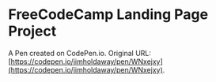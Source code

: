 # FreeCodeCamp Landing Page Project

A Pen created on CodePen.io. Original URL: [https://codepen.io/jimholdaway/pen/WNxejxy](https://codepen.io/jimholdaway/pen/WNxejxy).


